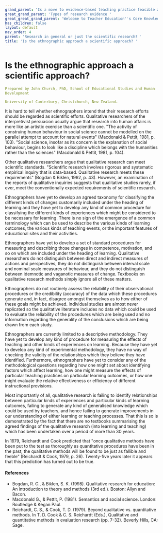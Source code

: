 ```yaml
---
grand_parent: 'Is a move to evidence-based teaching practice feasible at this time? '
great_grand_parent: 'Types of research evidence '
great_great_grand_parent: 'Welcome to Teacher Education''s Core Knowledge and Skills.'
has_children: false
layout: default
nav_order: 4
parent: 'Research in general or just the scientific research? '
title: 'Is the ethnographic approach a scientific approach? '
---
```

# Is the ethnographic approach a scientific approach?


```yaml
Prepared by John Church, PhD, School of Educational Studies and Human
Development

University of Canterbury, Christchurch, New Zealand.
```


It is hard to tell whether ethnographers intend that their research
efforts should be regarded as scientific efforts. Qualitative
researchers of the interpretivist persuasion usually argue that research
into human affairs is more like an artistic exercise than a scientific
one. "The activity of construing human behaviour in social science
cannot be modelled on the parallel attempt to account for natural
events" (Macdonald & Pettit, 1981, p. 103). "Social science, insofar as
its concern is the explanation of social behaviour, begins to look like
a discipline which belongs with the humanities rather than the sciences"
(Macdonald & Pettit, 1981, p. 104).

Other qualitative researchers argue that qualitative research can meet
scientific standards. "Scientific research involves rigorous and
systematic empirical inquiry that is data-based. Qualitative research
meets these requirements" (Bogdan & Biklen, 1992, p. 43). However, an
examination of the reports of qualitative inquiries suggests that
qualitative studies rarely, if ever, meet the conventionally expected
requirements of scientific research.

Ethnographers have yet to develop an agreed taxonomy for classifying the
different kinds of changes customarily included under the heading of
learning and they have yet to develop any kind of common procedure for
classifying the different kinds of experiences which might be considered
to be necessary for learning. There is no sign of the emergence of a
common terminology which can be used to describe the various kinds of
learning outcomes, the various kinds of teaching events, or the
important features of educational sites and their activities.

Ethnographers have yet to develop a set of standard procedures for
measuring and describing those changes in competence, motivation, and so
on which are included under the heading of learning. Qualitative
researchers do not distinguish between direct and indirect measures of
actions and perspectives, they do not distinguish between interval scale
and nominal scale measures of behaviour, and they do not distinguish
between idemnotic and vaganotic measures of change. Textbooks on
qualitative research methods simply ignore all of these matters.

Ethnographers do not routinely assess the reliability of their
observational procedures or the credibility (accuracy) of the data which
these procedures generate and, in fact, disagree amongst themselves as
to how either of these goals might be achieved. Individual studies are
almost never replicated so the qualitative literature includes no data
which could be used to evaluate the reliability of the procedures which
are being used and no information regarding the generality of the
conclusions which are being drawn from each study.

Ethnographers are currently limited to a descriptive methodology. They
have yet to develop any kind of procedure for measuring the effects of
teaching and other kinds of experiences on learning. Because they have
yet to develop any kind of experimental methodology, they have no way of
checking the validity of the relationships which they believe they have
identified. Furthermore, ethnographers have yet to consider any of the
methodological questions regarding how one might set about identifying
factors which affect learning, how one might measure the effects of
particular teaching practices on particular learning outcomes, or how
one might evaluate the relative effectiveness or efficiency of different
instructional provisions.

Most importantly of all, qualitative research is failing to identify
relationships between particular kinds of experiences and particular
kinds of learning outcomes, failing to generate any kind of generalised
knowledge which could be used by teachers, and hence failing to generate
improvements in our understanding of either learning or teaching
processes. That this is so is demonstrated by the fact that there are no
textbooks summarising the agreed findings of the qualitative research
(into learning and teaching) which has been undertaken over a period of
more than 30 years.

In 1979, Reichardt and Cook predicted that "once qualitative methods
have been put to the test as thoroughly as quantitative procedures have
been in the past, the qualitative methods will be found to be just as
fallible and feeble" (Reichardt & Cook, 1979, p. 26). Twenty-five years
later it appears that this prediction has turned out to be true.


#### References

-   Bogdan, R. C., & Biklen, S. K. (1998). Qualitative research for
    education: An introduction to theory and methods (3rd ed.). Boston:
    Allyn and Bacon.
-   Macdonald G., & Pettit, P. (1981). Semantics and social science.
    London: Routledge & Kegan Paul.
-   Reichardt, C. S., & Cook, T. D. (1979). Beyond qualitative vs.
    quantitative methods. In T. D. Cook & C. S. Reichardt (Eds.),
    Qualitative and quantitative methods in evaluation research (pp.
    7-32). Beverly Hills, CA: Sage.
